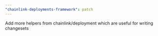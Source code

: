 ```yaml
---
"chainlink-deployments-framework": patch
---
```


Add more helpers from chainlink/deployment which are useful for writing changesets

